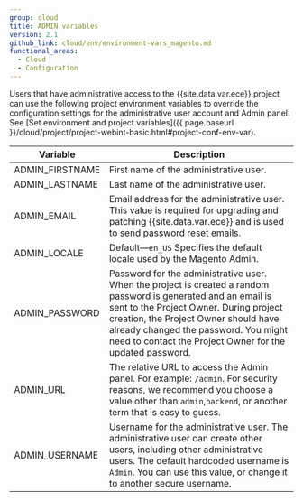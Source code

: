 ```yaml
---
group: cloud
title: ADMIN variables
version: 2.1
github_link: cloud/env/environment-vars_magento.md
functional_areas:
  - Cloud
  - Configuration
---
```


Users that have administrative access to the {{site.data.var.ece}} project can use the
following project environment variables to override the configuration settings
for the administrative user account and Admin panel. See [Set environment and project variables]({{ page.baseurl }}/cloud/project/project-webint-basic.html#project-conf-env-var).


| Variable        | Description                                                                                                                                                                                                                                                                                            |
|-----------------|--------------------------------------------------------------------------------------------------------------------------------------------------------------------------------------------------------------------------------------------------------------------------------------------------------|
| ADMIN_FIRSTNAME | First name of the administrative user.                                                                                                                                                                                                                                                                 |
| ADMIN_LASTNAME  | Last name of the administrative user.                                                                                                                                                                                                                                                                  |
| ADMIN_EMAIL     | Email address for the administrative user. This value is required for upgrading and patching {{site.data.var.ece}} and is used to send password reset emails.                                                                                                                                          |
| ADMIN_LOCALE    | Default—`en_US` Specifies the default locale used by the Magento Admin.                                                                                                                                                                                                                                |
| ADMIN_PASSWORD  | Password for the administrative user. When the project is created a random password is generated and an email is sent to the Project Owner. During project creation, the Project Owner should have already changed the password. You might need to contact the Project Owner for the updated password. |
| ADMIN_URL       | The relative URL to access the Admin panel. For example: `/admin`. For security reasons, we recommend you choose a value other than `admin`,`backend`, or another term that is easy to guess.                                                                                                          |
| ADMIN_USERNAME  | Username for the administrative user. The administrative user can create other users, including other administrative users. The default hardcoded username is `Admin`. You can use this value, or change it to another secure username.                                        |
